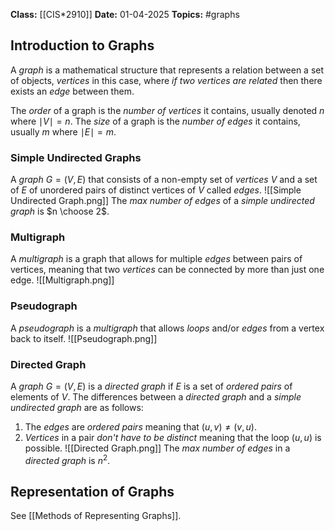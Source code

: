 **Class:** [[CIS*2910]]
**Date:** 01-04-2025
**Topics:** #graphs 

## Introduction to Graphs
A *graph* is a mathematical structure that represents a relation between a set of objects, *vertices* in this case, where *if two vertices are related* then there exists an *edge* between them.

The *order* of a graph is the *number of vertices* it contains, usually denoted $n$ where $\mid V \mid = n$. The *size* of a graph is the *number of edges* it contains, usually $m$ where $\mid E \mid = m$.

### Simple Undirected Graphs
A *graph* $G = (V,E)$ that consists of a non-empty set of *vertices* $V$ and a set of $E$ of unordered pairs of distinct vertices of $V$ called *edges*.
![[Simple Undirected Graph.png]]
The *max number of edges* of a *simple undirected graph* is $n \choose 2$.
### Multigraph
A *multigraph* is a graph that allows for multiple *edges* between pairs of vertices, meaning that two *vertices* can be connected by more than just one edge. 
![[Multigraph.png]]

### Pseudograph
A *pseudograph* is a *multigraph* that allows *loops* and/or *edges* from a vertex back to itself.
![[Pseudograph.png]]

### Directed Graph
A *graph* $G = (V,E)$ is a *directed graph* if $E$ is a set of *ordered pairs* of elements of $V$. The differences between a *directed graph* and a *simple undirected graph* are as follows:
1. The *edges* are *ordered pairs* meaning that $(u,v) \neq (v,u)$.
2. *Vertices* in a pair *don't have to be distinct* meaning that the loop $(u,u)$ is possible.
 ![[Directed Graph.png]]
 The *max number of edges* in a *directed graph* is $n^2$.

## Representation of Graphs
See [[Methods of Representing Graphs]].